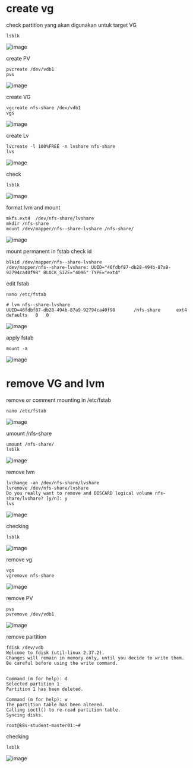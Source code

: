 # create vg
check partition yang akan digunakan untuk target VG
```
lsblk
```
![image](https://github.com/galihtw04/kvm-libvirt/assets/96242740/61346637-d593-49ff-a3eb-3b0d3c8e0b52)

create PV
```
pvcreate /dev/vdb1
pvs
```
![image](https://github.com/galihtw04/kvm-libvirt/assets/96242740/29ebcca6-2389-4d81-bd53-866ae9566401)

create VG
```
vgcreate nfs-share /dev/vdb1
vgs
```
![image](https://github.com/galihtw04/kvm-libvirt/assets/96242740/d0fb5421-f131-4f5f-84d3-91c795089bdb)

create Lv
```
lvcreate -l 100%FREE -n lvshare nfs-share
lvs
```
![image](https://github.com/galihtw04/kvm-libvirt/assets/96242740/2f100286-b230-4c9a-a327-a226091d96af)

check
```
lsblk
```
![image](https://github.com/galihtw04/kvm-libvirt/assets/96242740/ec3ba3e2-bd23-444b-be7c-573daf631040)

format lvm and mount
```
mkfs.ext4  /dev/nfs-share/lvshare
mkdir /nfs-share
mount /dev/mapper/nfs--share-lvshare /nfs-share/
```
![image](https://github.com/galihtw04/kvm-libvirt/assets/96242740/65a55de7-5474-4a7d-b495-922914768eb7)

mount permanent in fstab
check id
```
blkid /dev/mapper/nfs--share-lvshare 
/dev/mapper/nfs--share-lvshare: UUID="46fdbf87-db28-494b-87a9-92794ca40f98" BLOCK_SIZE="4096" TYPE="ext4"
```

edit fstab
```
nano /etc/fstab
```

```
# lvm nfs--share-lvshare
UUID=46fdbf87-db28-494b-87a9-92794ca40f98       /nfs-share      ext4   defaults   0   0
```
![image](https://github.com/galihtw04/kvm-libvirt/assets/96242740/d2c63c03-a145-4c0b-adc0-1190c8ca82a2)

apply fstab
```
mount -a
```
![image](https://github.com/galihtw04/kvm-libvirt/assets/96242740/0a7a9f20-1c95-423f-b7c1-e27d4b56dfb4)

# remove VG and lvm

remove or comment mounting in /etc/fstab
```
nano /etc/fstab
```
![image](https://github.com/galihtw04/kvm-libvirt/assets/96242740/010f64f4-07ba-4195-823f-e5725aab976c)

umount /nfs-share
```
umount /nfs-share/
lsblk
```
![image](https://github.com/galihtw04/kvm-libvirt/assets/96242740/ee307538-07df-4f97-ac25-54726bc10cca)

remove lvm
```
lvchange -an /dev/nfs-share/lvshare
lvremove /dev/nfs-share/lvshare 
Do you really want to remove and DISCARD logical volume nfs-share/lvshare? [y/n]: y
lvs
```
![image](https://github.com/galihtw04/kvm-libvirt/assets/96242740/8fe8c61a-ccbb-46d3-bf51-55263432606e)

checking
```
lsblk
```
![image](https://github.com/galihtw04/kvm-libvirt/assets/96242740/0483aa35-37ea-4d8b-bfb1-75ebccfe9c40)

remove vg
```
vgs
vgremove nfs-share
```
![image](https://github.com/galihtw04/kvm-libvirt/assets/96242740/e533873e-ce00-4ddf-9138-0cafefb60269)

remove PV
```
pvs
pvremove /dev/vdb1
```
![image](https://github.com/galihtw04/kvm-libvirt/assets/96242740/9a33ff67-8d1c-40f8-a9a6-ef44c68fdfed)

remove partition
```
fdisk /dev/vdb
Welcome to fdisk (util-linux 2.37.2).
Changes will remain in memory only, until you decide to write them.
Be careful before using the write command.


Command (m for help): d
Selected partition 1
Partition 1 has been deleted.

Command (m for help): w
The partition table has been altered.
Calling ioctl() to re-read partition table.
Syncing disks.

root@k8s-student-master01:~# 
```

checking
```
lsblk
```
![image](https://github.com/galihtw04/kvm-libvirt/assets/96242740/dfa62f2e-ed0b-4ea7-a9d7-3eac10cdfd7a)
